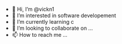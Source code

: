 - 👋 Hi, I’m @vickn1
- 👀 I’m interested in software developement
- 🌱 I’m currently learning c
- 💞️ I’m looking to collaborate on ...
- 📫 How to reach me ...

<!---
vickn1/vickn1 is a ✨ special ✨ repository because its `README.md` (this file) appears on your GitHub profile.
You can click the Preview link to take a look at your changes.
--->

